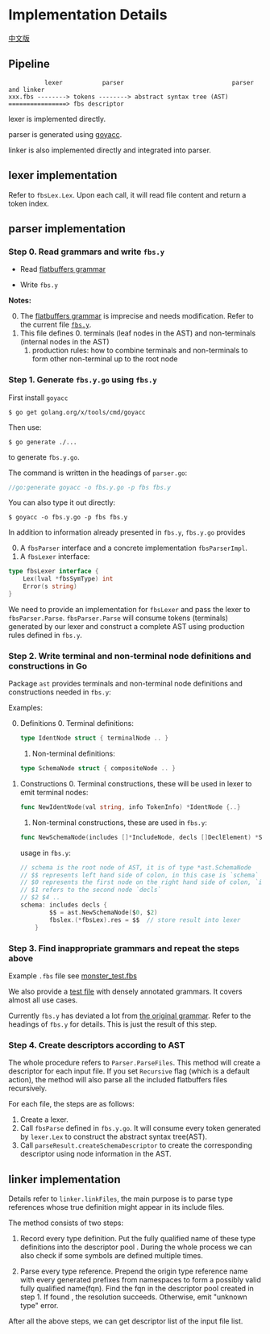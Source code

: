 # Implementation Details 

[中文版](./implementation_cn.md)

## Pipeline

```
          lexer           parser                              parser and linker
xxx.fbs --------> tokens --------> abstract syntax tree (AST) ================> fbs descriptor
```

lexer is implemented directly.

parser is generated using [goyacc](https://pkg.go.dev/golang.org/x/tools/cmd/goyacc).

linker is also implemented directly and integrated into parser. 

## lexer implementation

Refer to `fbsLex.Lex`. Upon each call, it will read file content and return a token index. 

## parser implementation

### Step 0. Read grammars and write `fbs.y`

* Read [flatbuffers grammar](https://google.github.io/flatbuffers/flatbuffers_grammar.html)

* Write `fbs.y`

__Notes:__ 

0. The [flatbuffers grammar](https://google.github.io/flatbuffers/flatbuffers_grammar.html) is imprecise and needs
 modification. Refer to the current file [`fbs.y`](../fbs.y).
1. This file defines 
	0. terminals (leaf nodes in the AST) and non-terminals (internal nodes in the AST)
	1. production rules: how to combine terminals and non-terminals to form other non-terminal up to the root node

### Step 1. Generate `fbs.y.go` using `fbs.y`

First install `goyacc`

```shell
$ go get golang.org/x/tools/cmd/goyacc
```

Then use:

```shell
$ go generate ./...
```

to generate `fbs.y.go`.

The command is written in the headings of `parser.go`:

```go
//go:generate goyacc -o fbs.y.go -p fbs fbs.y
```

You can also type it out directly:

```shell
$ goyacc -o fbs.y.go -p fbs fbs.y
```

In addition to information already presented in `fbs.y`, `fbs.y.go` provides 

0. A `fbsParser` interface and a concrete implementation `fbsParserImpl`.
1. A `fbsLexer` interface:
```go
type fbsLexer interface {
	Lex(lval *fbsSymType) int
	Error(s string)
}
```
We need to provide an implementation for `fbsLexer` and pass the lexer to `fbsParser.Parse`. `fbsParser.Parse` will consume tokens (terminals) generated by our lexer and construct a complete AST using production rules defined in `fbs.y`.

### Step 2. Write terminal and non-terminal node definitions and constructions in Go

Package `ast` provides terminals and non-terminal node definitions and constructions needed in `fbs.y`:

Examples:

0. Definitions
	0. Terminal definitions:
	```go
	type IdentNode struct { terminalNode .. }
	```
	1. Non-terminal definitions:
	```go
	type SchemaNode struct { compositeNode .. }
	```
1. Constructions
	0. Terminal constructions, these will be used in lexer to emit terminal nodes:
	```go
	func NewIdentNode(val string, info TokenInfo) *IdentNode {..}
	```
	1. Non-terminal constructions, these are used in `fbs.y`:
	```go
	func NewSchemaNode(includes []*IncludeNode, decls []DeclElement) *SchemaNode {..}
	```
	usage in `fbs.y`:
	```go
	// schema is the root node of AST, it is of type *ast.SchemaNode
	// $$ represents left hand side of colon, in this case is `schema`
	// $0 represents the first node on the right hand side of colon, `includes`
	// $1 refers to the second node `decls`
	// $2 $4 ..
	schema: includes decls {
			$$ = ast.NewSchemaNode($0, $2)
			fbslex.(*fbsLex).res = $$  // store result into lexer
		}
	```

### Step 3. Find inappropriate grammars and repeat the steps above

Example `.fbs` file see [monster_test.fbs](https://github.com/google/flatbuffers/blob/master/tests/monster_test.fbs)

We also provide a [test file](../fbsfiles/annotated_test.fbs) with densely annotated grammars. It covers almost all
 use cases. 

Currently `fbs.y` has deviated a lot from [the original grammar](https://google.github.io/flatbuffers/flatbuffers_guide_writing_schema.html). Refer to the headings of `fbs.y` for details. This is just the result of this step.

### Step 4. Create descriptors according to AST

The whole procedure refers to `Parser.ParseFiles`. This method will create a descriptor for each input file. If
 you set `Recursive` flag (which is a default action), the method will also parse all the included flatbuffers files
  recursively. 

For each file, the steps are as follows:

1. Create a lexer.
2. Call `fbsParse` defined in `fbs.y.go`. It will consume every token generated by `lexer.Lex` to construct the
 abstract syntax tree(AST).
3. Call `parseResult.createSchemaDescriptor` to create the corresponding descriptor using node information in the AST.  

## linker implementation

Details refer to `linker.linkFiles`, the main purpose is to parse type references whose true definition might appear
 in its include files. 

The method consists of two steps:

1. Record every type definition. Put the fully qualified name of these type definitions into the descriptor pool
. During the whole process we can also check if some symbols are defined multiple times.

2. Parse every type reference. Prepend the origin type reference name with every generated prefixes from namespaces
 to form a possibly valid fully qualified name(fqn). Find the fqn in the descriptor pool created in step 1. If found
 , the resolution succeeds. Otherwise, emit "unknown type" error. 

After all the above steps, we can get descriptor list of the input file list.
